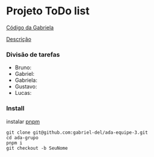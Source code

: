 # Projeto ToDo list


[Código da Gabriela](https://github.com/gwebsurfer/localstorage-grocery-list/tree/main)

[Descrição](https://github.com/ivirson/logica-programacao-1003/blob/master/projeto.md)

### Divisão de tarefas

* Bruno: 
* Gabriel: 
* Gabriela: 
* Gustavo: 
* Lucas: 


### Install
instalar [pnpm](https://pnpm.io/cli/add)

```
git clone git@github.com:gabriel-del/ada-equipe-3.git
cd ada-grupo
pnpm i
git checkout -b SeuNome
```